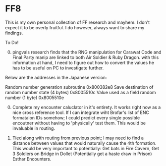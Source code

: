 # FF8

This is my own personal collection of FF research and mayhem. 
I don't expect it to be overly fruitful. 
I do however, always want to share my findings. 


To Do!

0. pingvals research finds that the RNG manipulation for Carawat Code and Final Party manip are linked to both Air Soldier & Ruby Dragon.
  with this information at hand, I need to figure out how to convert the values he has to be useful on PC to investigate further.
  
Below are the addresses in the Japanese version:

Random number generation subroutine
0x800382e8
Save destination of random number state (4 bytes)
0x8005510c
Value used as a field random number (1 byte)
0x8005510e


0. Complete my encounter caluclator in it's entirety. 
  It works right now as a nice cross reference tool. If I can integrate wiht Brofar's list of ENC formataion IDs somehow;
  I could predict every single possible encoutner without having to 'physically' test them.
  This would be invaluable in routing.
  
 
0. Tied along with routing from previous point; I may need to find a distance between values that would naturally cause the 4th formation.
  This would be very important to potentially: 
                                                Get bats in Fire Cavern,
                                                Get 3 Soldiers on Bridge in Dollet
                                                (Potentially get a haste draw in Prison)
                                                Esthar Encounters. 
                                                
